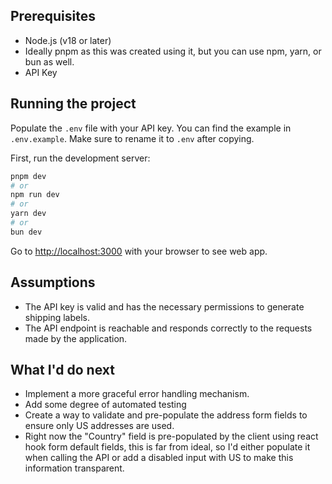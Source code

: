 ## Prerequisites

- Node.js (v18 or later)
- Ideally pnpm as this was created using it, but you can use npm, yarn, or bun as well.
- API Key

## Running the project

Populate the `.env` file with your API key. You can find the example in `.env.example`. Make sure to rename it to `.env` after copying.

First, run the development server:

```bash
pnpm dev
# or
npm run dev
# or
yarn dev
# or
bun dev
```

Go to [http://localhost:3000](http://localhost:3000) with your browser to see web app.

## Assumptions

- The API key is valid and has the necessary permissions to generate shipping labels.
- The API endpoint is reachable and responds correctly to the requests made by the application.

## What I'd do next

- Implement a more graceful error handling mechanism.
- Add some degree of automated testing
- Create a way to validate and pre-populate the address form fields to ensure only US addresses are used.
- Right now the "Country" field is pre-populated by the client using react hook form default fields, this is far from ideal, so I'd either populate it when calling the API or add a disabled input with US to make this information transparent.
